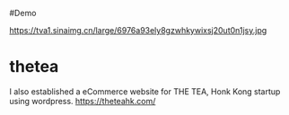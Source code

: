 #Demo

<img>https://tva1.sinaimg.cn/large/6976a93ely8gzwhkywixsj20ut0n1jsy.jpg </img>
# thetea
I also established a eCommerce website for THE TEA, Honk Kong startup using wordpress.
https://theteahk.com/

